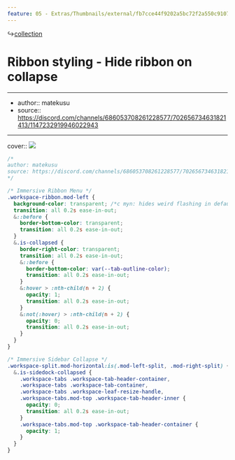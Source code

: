 ```yaml
---
feature: 05 - Extras/Thumbnails/external/fb7cce44f9202a5bc72f2a550c91074c.gif
---
```

↪[collection](collection.md)

# Ribbon styling - Hide ribbon on collapse

---

- author:: matekusu
- source:: https://discord.com/channels/686053708261228577/702656734631821413/1147232919946022943

---

cover:: ![](https://i.imgur.com/FCwk5lw.gif)

```css
/*
author: matekusu
source: https://discord.com/channels/686053708261228577/702656734631821413/1147232919946022943
*/

/* Immersive Ribbon Menu */
.workspace-ribbon.mod-left {
  background-color: transparent; /*c myn: hides weird flashing in default theme when opening */
  transition: all 0.2s ease-in-out;
  &::before {
    border-bottom-color: transparent;
    transition: all 0.2s ease-in-out;
  }
  &.is-collapsed {
    border-right-color: transparent;
    transition: all 0.2s ease-in-out;
    &::before {
      border-bottom-color: var(--tab-outline-color);
      transition: all 0.2s ease-in-out;
    }
    &:hover > :nth-child(n + 2) {
      opacity: 1;
      transition: all 0.2s ease-in-out;
    }
    &:not(:hover) > :nth-child(n + 2) {
      opacity: 0;
      transition: all 0.2s ease-in-out;
    }
  }
}

/* Immersive Sidebar Collapse */
.workspace-split.mod-horizontal:is(.mod-left-split, .mod-right-split) {
  &.is-sidedock-collapsed {
    .workspace-tabs .workspace-tab-header-container,
    .workspace-tabs .workspace-tab-container,
    .workspace-tabs .workspace-leaf-resize-handle,
    .workspace-tabs.mod-top .workspace-tab-header-inner {
      opacity: 0;
      transition: all 0.2s ease-in-out;
    }
    .workspace-tabs.mod-top .workspace-tab-header-container {
      opacity: 1;
    }
  }
}
```
